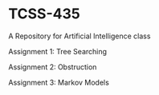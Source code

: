# TCSS-435
A Repository for Artificial Intelligence class


Assignment 1: Tree Searching

Assignment 2: Obstruction

Assignment 3: Markov Models
